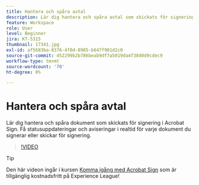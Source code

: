 ```yaml
---
title: Hantera och spåra avtal
description: Lär dig hantera och spåra avtal som skickats för signering i Acrobat Sign
feature: Workspace
role: User
level: Beginner
jira: KT-5315
thumbnail: 17341.jpg
exl-id: af5683ba-8376-4f0d-8985-b647f901d2c0
source-git-commit: 452299b2b786beab9df7a5019da4f3840d9cdec9
workflow-type: tm+mt
source-wordcount: '70'
ht-degree: 0%

---
```


# Hantera och spåra avtal

Lär dig hantera och spåra dokument som skickats för signering i Acrobat Sign. Få statusuppdateringar och aviseringar i realtid för varje dokument du signerar eller skickar för signering.

>[!VIDEO](https://video.tv.adobe.com/v/338695?quality=12&learn=on&hidetitle=true)

>[!TIP]
>
>Den här videon ingår i kursen [Komma igång med Acrobat Sign](https://experienceleague.adobe.com/?recommended=Sign-U-1-2020.1) som är tillgänglig kostnadsfritt på Experience League!
